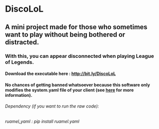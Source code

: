 # DiscoLoL
## A mini project made for those who sometimes want to play without being bothered or distracted.
### With this, you can appear disconnected when playing League of Legends.

#### Download the executable here : http://bit.ly/DiscoLoL
#### No chances of getting banned whatsoever because this software only modifies the system.yaml file of your client (see [here](https://www.reddit.com/r/leagueoflegends/comments/b0lhi5/can_changing_languages_systemyaml_file_lead_to_a/) for more information).
###### Dependency (if you want to run the raw code):

###### ruamel_yaml : pip install ruamel.yaml

